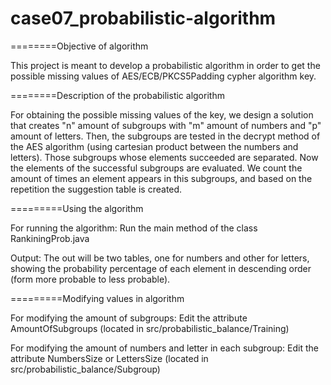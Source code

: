 # case07_probabilistic-algorithm

========Objective of algorithm

This project is meant to develop a probabilistic algorithm in order to get the possible missing values of AES/ECB/PKCS5Padding 
cypher algorithm key.

========Description of the probabilistic algorithm

For obtaining the possible missing values of the key, we design a solution that creates "n" amount of subgroups with "m" amount of numbers and "p" amount of letters. Then, the subgroups are tested in the decrypt method of the AES algorithm (using cartesian product between the numbers and letters). Those subgroups whose elements succeeded are separated. Now the elements of the successful subgroups are evaluated. We count the amount of times an element appears in this subgroups, and based on the repetition the suggestion table is created.

=========Using the algorithm

For running the algorithm: Run the main method of the class RankiningProb.java

Output: The out will be two tables, one for numbers and other for letters, showing the probability percentage of each element in descending order (form more probable to less probable).

=========Modifying values in algorithm

For modifying the amount of subgroups: Edit the attribute AmountOfSubgroups (located in src/probabilistic_balance/Training)

For modifying the amount of numbers and letter in each subgroup: Edit the attribute NumbersSize or LettersSize (located in src/probabilistic_balance/Subgroup)


    

